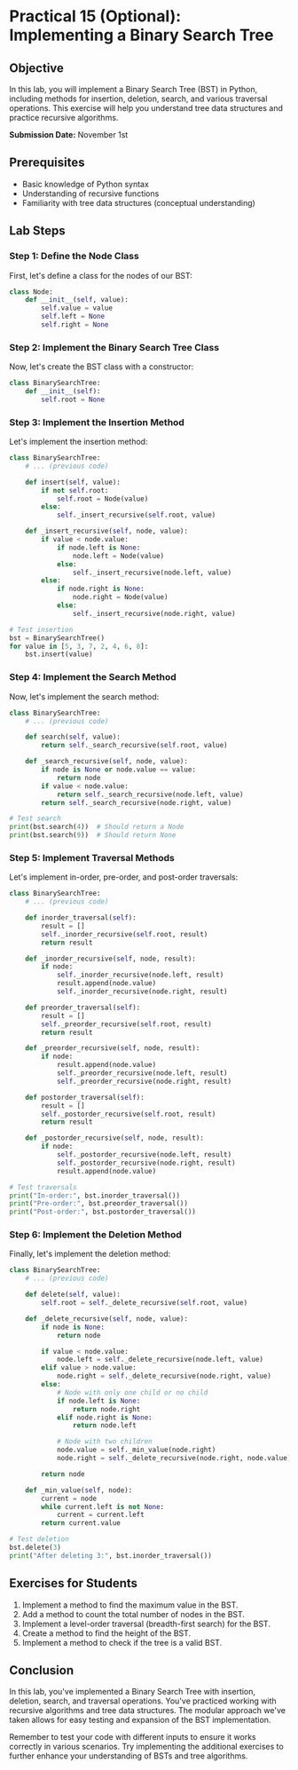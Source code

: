 # Practical 15 (Optional): Implementing a Binary Search Tree

## Objective
In this lab, you will implement a Binary Search Tree (BST) in Python, including methods for insertion, deletion, search, and various traversal operations. This exercise will help you understand tree data structures and practice recursive algorithms.

**Submission Date:** November 1st

## Prerequisites
- Basic knowledge of Python syntax
- Understanding of recursive functions
- Familiarity with tree data structures (conceptual understanding)

## Lab Steps

### Step 1: Define the Node Class

First, let's define a class for the nodes of our BST:

```python
class Node:
    def __init__(self, value):
        self.value = value
        self.left = None
        self.right = None
```

### Step 2: Implement the Binary Search Tree Class

Now, let's create the BST class with a constructor:

```python
class BinarySearchTree:
    def __init__(self):
        self.root = None
```

### Step 3: Implement the Insertion Method

Let's implement the insertion method:

```python
class BinarySearchTree:
    # ... (previous code)

    def insert(self, value):
        if not self.root:
            self.root = Node(value)
        else:
            self._insert_recursive(self.root, value)

    def _insert_recursive(self, node, value):
        if value < node.value:
            if node.left is None:
                node.left = Node(value)
            else:
                self._insert_recursive(node.left, value)
        else:
            if node.right is None:
                node.right = Node(value)
            else:
                self._insert_recursive(node.right, value)

# Test insertion
bst = BinarySearchTree()
for value in [5, 3, 7, 2, 4, 6, 8]:
    bst.insert(value)
```

### Step 4: Implement the Search Method

Now, let's implement the search method:

```python
class BinarySearchTree:
    # ... (previous code)

    def search(self, value):
        return self._search_recursive(self.root, value)

    def _search_recursive(self, node, value):
        if node is None or node.value == value:
            return node
        if value < node.value:
            return self._search_recursive(node.left, value)
        return self._search_recursive(node.right, value)

# Test search
print(bst.search(4))  # Should return a Node
print(bst.search(9))  # Should return None
```

### Step 5: Implement Traversal Methods

Let's implement in-order, pre-order, and post-order traversals:

```python
class BinarySearchTree:
    # ... (previous code)

    def inorder_traversal(self):
        result = []
        self._inorder_recursive(self.root, result)
        return result

    def _inorder_recursive(self, node, result):
        if node:
            self._inorder_recursive(node.left, result)
            result.append(node.value)
            self._inorder_recursive(node.right, result)

    def preorder_traversal(self):
        result = []
        self._preorder_recursive(self.root, result)
        return result

    def _preorder_recursive(self, node, result):
        if node:
            result.append(node.value)
            self._preorder_recursive(node.left, result)
            self._preorder_recursive(node.right, result)

    def postorder_traversal(self):
        result = []
        self._postorder_recursive(self.root, result)
        return result

    def _postorder_recursive(self, node, result):
        if node:
            self._postorder_recursive(node.left, result)
            self._postorder_recursive(node.right, result)
            result.append(node.value)

# Test traversals
print("In-order:", bst.inorder_traversal())
print("Pre-order:", bst.preorder_traversal())
print("Post-order:", bst.postorder_traversal())
```

### Step 6: Implement the Deletion Method

Finally, let's implement the deletion method:

```python
class BinarySearchTree:
    # ... (previous code)

    def delete(self, value):
        self.root = self._delete_recursive(self.root, value)

    def _delete_recursive(self, node, value):
        if node is None:
            return node

        if value < node.value:
            node.left = self._delete_recursive(node.left, value)
        elif value > node.value:
            node.right = self._delete_recursive(node.right, value)
        else:
            # Node with only one child or no child
            if node.left is None:
                return node.right
            elif node.right is None:
                return node.left

            # Node with two children
            node.value = self._min_value(node.right)
            node.right = self._delete_recursive(node.right, node.value)

        return node

    def _min_value(self, node):
        current = node
        while current.left is not None:
            current = current.left
        return current.value

# Test deletion
bst.delete(3)
print("After deleting 3:", bst.inorder_traversal())
```

## Exercises for Students

1. Implement a method to find the maximum value in the BST.
2. Add a method to count the total number of nodes in the BST.
3. Implement a level-order traversal (breadth-first search) for the BST.
4. Create a method to find the height of the BST.
5. Implement a method to check if the tree is a valid BST.

## Conclusion

In this lab, you've implemented a Binary Search Tree with insertion, deletion, search, and traversal operations. You've practiced working with recursive algorithms and tree data structures. The modular approach we've taken allows for easy testing and expansion of the BST implementation.

Remember to test your code with different inputs to ensure it works correctly in various scenarios. Try implementing the additional exercises to further enhance your understanding of BSTs and tree algorithms.
